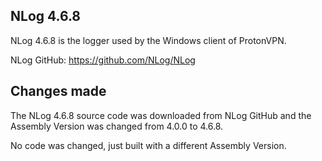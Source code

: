 ## NLog 4.6.8

NLog 4.6.8 is the logger used by the Windows client of ProtonVPN.

NLog GitHub: https://github.com/NLog/NLog


## Changes made

The NLog 4.6.8 source code was downloaded from NLog GitHub and the Assembly Version was changed from 4.0.0 to 4.6.8.

No code was changed, just built with a different Assembly Version.
